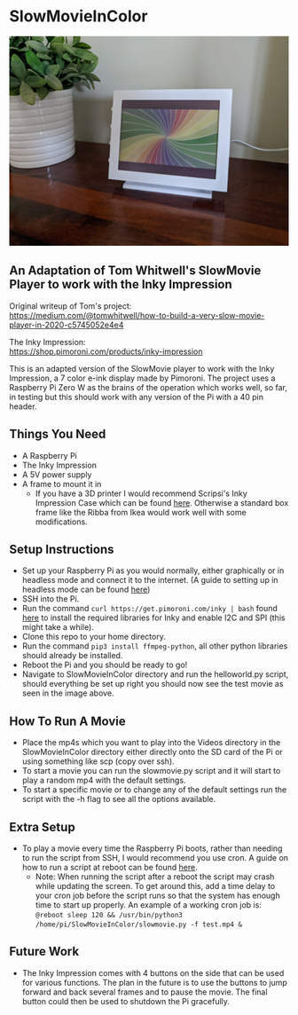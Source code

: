 # SlowMovieInColor

![](Extras/img.jpg)

## An Adaptation of Tom Whitwell's SlowMovie Player to work with the Inky Impression

Original writeup of Tom's project:<br />
https://medium.com/@tomwhitwell/how-to-build-a-very-slow-movie-player-in-2020-c5745052e4e4

The Inky Impression:<br />
https://shop.pimoroni.com/products/inky-impression

This is an adapted version of the SlowMovie player to work with the Inky Impression, a 7 color e-ink display made by Pimoroni. The project uses a Raspberry Pi Zero W as the brains of the operation which works well, so far, in testing but this should work with any version of the Pi with a 40 pin header.

## Things You Need
* A Raspberry Pi
* The Inky Impression
* A 5V power supply
* A frame to mount it in
    - If you have a 3D printer I would recommend Scripsi's Inky Impression Case which can be found [here](https://github.com/scripsi/inky-impression-case). Otherwise a standard box frame like the Ribba from Ikea would work well with some modifications.

## Setup Instructions
* Set up your Raspberry Pi as you would normally, either graphically or in headless mode and connect it to the internet. (A guide to setting up in headless mode can be found [here](https://www.tomshardware.com/reviews/raspberry-pi-headless-setup-how-to,6028.html))
* SSH into the Pi.
* Run the command ```curl https://get.pimoroni.com/inky | bash``` found [here](https://shop.pimoroni.com/products/inky-impression) to install the required libraries for Inky and enable I2C and SPI (this might take a while).
* Clone this repo to your home directory.
* Run the command ```pip3 install ffmpeg-python```, all other python libraries should already be installed.
* Reboot the Pi and you should be ready to go!
* Navigate to SlowMovieInColor directory and run the helloworld.py script, should everything be set up right you should now see the test movie as seen in the image above.

## How To Run A Movie
* Place the mp4s which you want to play into the Videos directory in the SlowMovieInColor directory either directly onto the SD card of the Pi or using something like scp (copy over ssh).
* To start a movie you can run the slowmovie.py script and it will start to play a random mp4 with the default settings.
* To start a specific movie or to change any of the default settings run the script with the -h flag to see all the options available.

## Extra Setup
* To play a movie every time the Raspberry Pi boots, rather than needing to run the script from SSH, I would recommend you use cron. A guide on how to run a script at reboot can be found [here](https://www.raspberrypi-spy.co.uk/2013/07/running-a-python-script-at-boot-using-cron/).
    - Note: When running the script after a reboot the script may crash while updating the screen. To get around this, add a time delay to your cron job before the script runs so that the system has enough time to start up properly. An example of a working cron job is:<br />
    ```@reboot sleep 120 && /usr/bin/python3 /home/pi/SlowMovieInColor/slowmovie.py -f test.mp4 &```

## Future Work
* The Inky Impression comes with 4 buttons on the side that can be used for various functions. The plan in the future is to use the buttons to jump forward and back several frames and to pause the movie. The final button could then be used to shutdown the Pi gracefully.

<!-- ## Note
Currently this is a work in progress so no guarantees can be made about its functionality. -->


